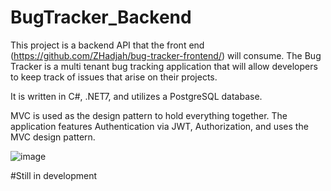 # BugTracker_Backend

This project is a backend API that the front end (https://github.com/ZHadjah/bug-tracker-frontend/) will consume. The Bug Tracker is a multi tenant bug tracking application that will allow developers to keep track of issues that arise on their projects. 

It is written in C#, .NET7, and utilizes a PostgreSQL database.

MVC is used as the design pattern to hold everything together. The application features Authentication via JWT, Authorization, and uses the MVC design pattern. 

![image](https://user-images.githubusercontent.com/114620136/234296152-b07c4c91-6d9c-4786-aae9-69e2e5e5a5ba.png)

#Still in development
